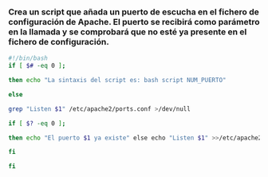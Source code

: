 ### Crea un script que añada un puerto de escucha en el fichero de configuración de Apache. El puerto se recibirá como parámetro en la llamada y se comprobará que no esté ya presente en el fichero de configuración.

``` bash
#!/bin/bash 
if [ $# -eq 0 ];

then echo "La sintaxis del script es: bash script NUM_PUERTO"

else

grep "Listen $1" /etc/apache2/ports.conf >/dev/null

if [ $? -eq 0 ];

then echo "El puerto $1 ya existe" else echo "Listen $1" >>/etc/apache2/ports.conf | echo El puerto ha sido añadido

fi

fi
```
